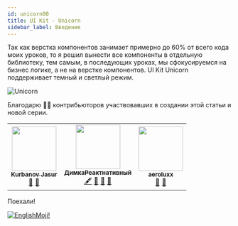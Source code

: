 ```yaml
---
id: unicorn00
title: UI Kit - Unicorn
sidebar_label: Введение
---
```


Так как верстка компонентов занимает примерно до 60% от всего кода моих уроков, то я решил вынести все компоненты в отдельную библиотеку, тем самым, в последующих уроках, мы сфокусируемся на бизнес логике, а не на верстке компонентов.
UI Kit Unicorn поддерживает темный и светлый режим.

![Unicorn](/img/uikit/reactNativeUnicornUIKit.png)

Благодарю 🙏🏻 контрибьюторов участвовавших в создании этой статьи и новой серии.

<!-- ALL-CONTRIBUTORS-LIST:START - Do not remove or modify this section -->
<!-- prettier-ignore-start -->
<!-- markdownlint-disable -->
<table>
  <tr>
    <td align="center"><a href="https://github.com/kurbanovjasur"><img src="https://avatars1.githubusercontent.com/u/41279178?v=4" width="100px;" alt=""/><br /><sub><b>Kurbanov Jasur</b></sub></a><br /><a href="#design-kurbanovjasur" title="Design">🎨</a> <a href="#maintenance-kurbanovjasur" title="Maintenance">🚧</a></td>
    <td align="center"><a href="https://medium.com/react-native-init"><img src="https://avatars0.githubusercontent.com/u/6774813?v=4" width="100px;" alt=""/><br /><sub><b>ДимкаРеактнативный</b></sub></a><br /><a href="#content-gHashTag" title="Content">🖋</a> <a href="https://github.com/react-native-village/react-native-unicorn/commits?author=gHashTag" title="Documentation">  </a> <a href="#design-gHashTag" title="Design">🎨</a> <a href="#ideas-gHashTag" title="Ideas, Planning, & Feedback">🤔</a> <a href="#maintenance-gHashTag" title="Maintenance">🚧</a></td>
    <td align="center"><a href="https://github.com/aeroluxx"><img src="https://avatars0.githubusercontent.com/u/38083916?v=4" width="100px;" alt=""/><br /><sub><b>aeroluxx</b></sub></a><br /><a href="#maintenance-aeroluxx" title="Maintenance">🚧</a> <a href="#design-aeroluxx" title="Design">🎨</a></td>
  </tr>
</table>

<!-- markdownlint-enable -->
<!-- prettier-ignore-end -->

<!-- ALL-CONTRIBUTORS-LIST:END -->

Поехали!

[![EnglishMoji!](/img/logo/englishmoji.png)](https://apps.apple.com/kz/app/englishmoji/id6450254885)
